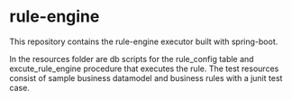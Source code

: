 # rule-engine
This repository contains the rule-engine executor built with spring-boot. 

In the resources folder are db scripts for the rule_config table and excute_rule_engine procedure that executes the rule.
The test resources consist of sample business datamodel and business rules with a junit test case.
